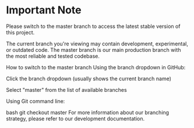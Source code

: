 # Important Note
Please switch to the master branch to access the latest stable version of this project.

The current branch you're viewing may contain development, experimental, or outdated code. The master branch is our main production branch with the most reliable and tested codebase.

How to switch to the master branch
Using the branch dropdown in GitHub:

Click the branch dropdown (usually shows the current branch name)

Select "master" from the list of available branches

Using Git command line:

bash
git checkout master
For more information about our branching strategy, please refer to our development documentation.

